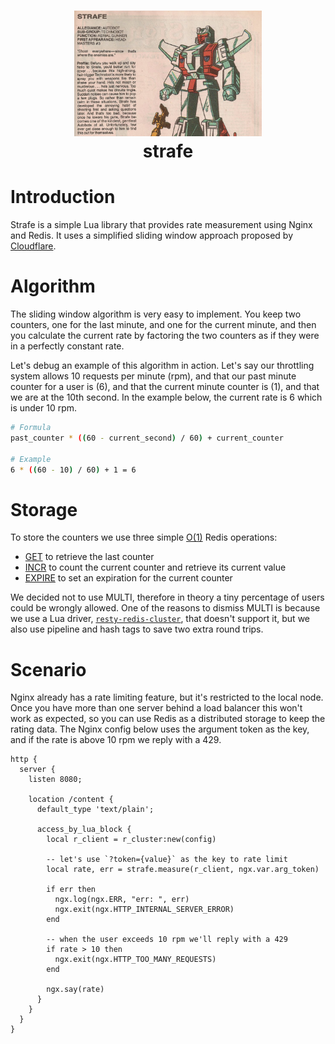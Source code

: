 <h1 align="center">
  <img src="strafe.jpg" width=300 alt=""><br>
  strafe<br>
</h1>

<!--ts-->
<!--te-->

# Introduction

Strafe is a simple Lua library that provides rate measurement using Nginx and Redis. It uses a simplified sliding window approach proposed by [Cloudflare](https://blog.cloudflare.com/counting-things-a-lot-of-different-things/).

# Algorithm

The sliding window algorithm is very easy to implement. You keep two counters, one for the last minute, and one for the current minute, and then you calculate the current rate by factoring the two counters as if they were in a perfectly constant rate.

Let's debug an example of this algorithm in action. Let's say our throttling system allows 10 requests per minute (rpm), and that our past minute counter for a user is (6), and that the current minute counter is (1), and that we are at the 10th second. In the example below, the current rate is 6 which is under 10 rpm.

```bash
# Formula
past_counter * ((60 - current_second) / 60) + current_counter

# Example
6 * ((60 - 10) / 60) + 1 = 6
```

# Storage

To store the counters we use three simple [O(1)](https://en.wikipedia.org/wiki/Time_complexity#Constant_time) Redis operations:

- [GET](https://redis.io/commands/get) to retrieve the last counter
- [INCR](https://redis.io/commands/incr) to count the current counter and retrieve its current value
- [EXPIRE](https://redis.io/commands/expire) to set an expiration for the current counter

We decided not to use MULTI, therefore in theory a tiny percentage of users could be wrongly allowed. One of the reasons to dismiss MULTI is because we use a Lua driver, [`resty-redis-cluster`](https://github.com/steve0511/resty-redis-cluster), that doesn't support it, but we also use pipeline and hash tags to save two extra round trips.

# Scenario

Nginx already has a rate limiting feature, but it's restricted to the local node. Once you have more than one server behind a load balancer this won't work as expected, so you can use Redis as a distributed storage to keep the rating data. The Nginx config below uses the argument token as the key, and if the rate is above 10 rpm we reply with a 429.

```nginx
http {
  server {
    listen 8080;

    location /content {
      default_type 'text/plain';

      access_by_lua_block {
        local r_client = r_cluster:new(config)

        -- let's use `?token={value}` as the key to rate limit
        local rate, err = strafe.measure(r_client, ngx.var.arg_token)

        if err then
          ngx.log(ngx.ERR, "err: ", err)
          ngx.exit(ngx.HTTP_INTERNAL_SERVER_ERROR)
        end

        -- when the user exceeds 10 rpm we'll reply with a 429
        if rate > 10 then
          ngx.exit(ngx.HTTP_TOO_MANY_REQUESTS)
        end

        ngx.say(rate)
      }
    }
  }
}
```